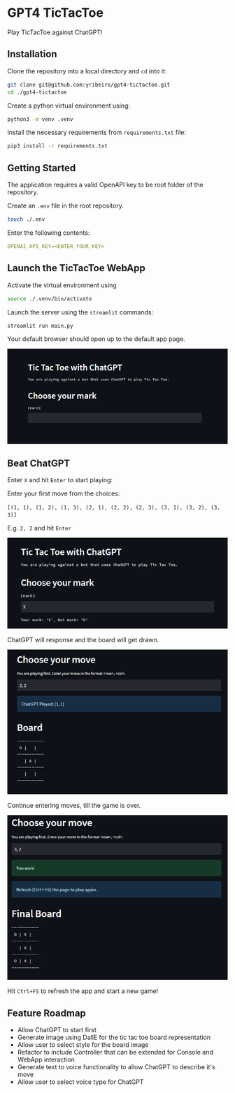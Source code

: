 # GPT4 TicTacToe

Play TicTacToe against ChatGPT!

## Installation

Clone the repository into a local directory and `cd` into it:

```bash
git clone git@github.com:yribeiro/gpt4-tictactoe.git
cd ./gpt4-tictactoe
```

Create a python virtual environment using:

```bash
python3 -m venv .venv
```

Install the necessary requirements from `requirements.txt` file:

```bash
pip3 install -r requirements.txt
```

## Getting Started

The application requires a valid OpenAPI key to be root folder of the repository.

Create an `.env` file in the root repository.

```bash
touch ./.env
```

Enter the following contents:

```yaml
OPENAI_API_KEY=<ENTER_YOUR_KEY>
```

## Launch the TicTacToe WebApp

Activate the virtual environment using

```bash
source ./.venv/bin/activate
```

Launch the server using the `streamlit` commands:

```bash
streamlit run main.py
```

Your default browser should open up to the default app page.

<img src="https://github.com/yribeiro/gpt4-tictactoe/blob/main/docs/imgs/homescreen.png?raw=true"/>

## Beat ChatGPT

Enter `X` and hit `Enter` to start playing:

</img>

Enter your first move from the choices:

`[(1, 1), (1, 2), (1, 3), (2, 1), (2, 2), (2, 3), (3, 1), (3, 2), (3, 3)]`

E.g. `2, 2` and hit `Enter`

<img src="https://github.com/yribeiro/gpt4-tictactoe/blob/main/docs/imgs/choosex.png?raw=true"/>

ChatGPT will response and the board will get drawn.

<img src="https://github.com/yribeiro/gpt4-tictactoe/blob/main/docs/imgs/chatgptmove.png?raw=true"/>

Continue entering moves, till the game is over.

<img src="https://github.com/yribeiro/gpt4-tictactoe/blob/main/docs/imgs/finalmove.png?raw=true"/>

Hit `Ctrl+F5` to refresh the app and start a new game!

## Feature Roadmap

* Allow ChatGPT to start first
* Generate image using DallE for the tic tac toe board representation
* Allow user to select style for the board image
* Refactor to include Controller that can be extended for Console and WebApp interaction
* Generate text to voice functionality to allow ChatGPT to describe it's move
* Allow user to select voice type for ChatGPT